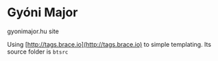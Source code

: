Gyóni Major
==========

gyonimajor.hu site

Using [http://tags.brace.io](http://tags.brace.io) to simple templating. Its source folder is `btsrc` 
